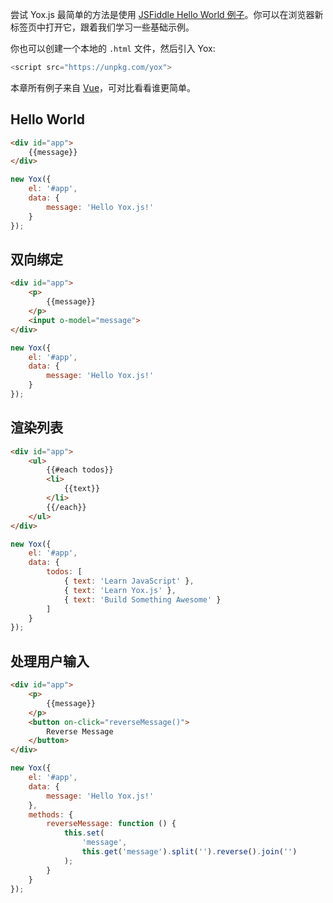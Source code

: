 尝试 Yox.js 最简单的方法是使用 [JSFiddle Hello World 例子]()。你可以在浏览器新标签页中打开它，跟着我们学习一些基础示例。

你也可以创建一个本地的 `.html` 文件，然后引入 Yox:

```javascript
<script src="https://unpkg.com/yox">
```

本章所有例子来自 [Vue](http://cn.vuejs.org/guide/)，可对比看看谁更简单。

## Hello World

```html
<div id="app">
    {{message}}
</div>
```

```javascript
new Yox({
    el: '#app', 
    data: { 
        message: 'Hello Yox.js!'
    }
});
```

## 双向绑定

```html
<div id="app">
    <p>
        {{message}}
    </p>
    <input o-model="message">
</div>
```

```javascript
new Yox({
    el: '#app', 
    data: { 
        message: 'Hello Yox.js!'
    }
});
```

## 渲染列表

```html
<div id="app">
    <ul>
        {{#each todos}}        
        <li>
            {{text}}
        </li>
        {{/each}}
    </ul>
</div>
```

```javascript
new Yox({ 
    el: '#app', 
    data: { 
        todos: [ 
            { text: 'Learn JavaScript' }, 
            { text: 'Learn Yox.js' }, 
            { text: 'Build Something Awesome' } 
        ]
    }
});
```

## 处理用户输入

```html
<div id="app">
    <p>
        {{message}}
    </p>
    <button on-click="reverseMessage()">
        Reverse Message
    </button>
</div>
```

```javascript
new Yox({ 
    el: '#app', 
    data: { 
        message: 'Hello Yox.js!'
    },
    methods: {
        reverseMessage: function () {
            this.set(
                'message',
                this.get('message').split('').reverse().join('')
            );
        }
    }
});
```

